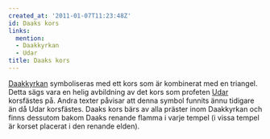 ```yaml
---
created_at: '2011-01-07T11:23:48Z'
id: Daaks kors
links:
  mention:
  - Daakkyrkan
  - Udar
title: Daaks kors
---
```


[Daakkyrkan] symboliseras med ett kors som är kombinerat med en triangel. Detta sägs vara en helig
avbildning av det kors som profeten [Udar] korsfästes på. Andra texter påvisar att denna symbol
funnits ännu tidigare än då Udar korsfästes. Daaks kors bärs av alla präster inom Daakkyrkan och
finns dessutom bakom Daaks renande flamma i varje tempel (i vissa tempel är korset placerat i den
renande elden).

  [Daakkyrkan]: Daakkyrkan
  [Udar]: Udar